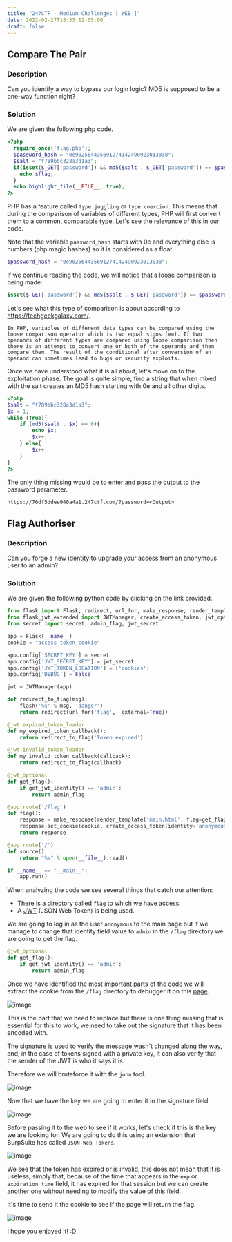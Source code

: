 ```yaml
---
title: "247CTF - Medium Challenges [ WEB ]"
date: 2022-02-27T18:33:12-05:00
draft: false
---
```


## Compare The Pair

### Description

Can you identify a way to bypass our login logic? MD5 is supposed to be a one-way function right?

### Solution

We are given the following php code.

```php
<?php
  require_once('flag.php');
  $password_hash = "0e902564435691274142490923013038";
  $salt = "f789bbc328a3d1a3";
  if(isset($_GET['password']) && md5($salt . $_GET['password']) == $password_hash){
    echo $flag;
  }
  echo highlight_file(__FILE__, true);
?>
```

PHP has a feature called `type juggling` or `type coercion`. This means that during the comparison of variables of different types, PHP will first convert them to a common, comparable type. Let's see the relevance of this in our code.

Note that the variable `password_hash` starts with 0e and everything else is numbers (php magic hashes) so it is considered as a float. 

```php
$password_hash = "0e902564435691274142490923013038";
```

If we continue reading the code, we will notice that a loose comparison is being made:

```php
isset($_GET['password']) && md5($salt . $_GET['password']) == $password_hash
```

Let's see what this type of comparison is about according to https://techgeekgalaxy.com/.

```
In PHP, variables of different data types can be compared using the loose comparison operator which is two equal signs (==). If two operands of different types are compared using loose comparison then there is an attempt to convert one or both of the operands and then compare them. The result of the conditional after conversion of an operand can sometimes lead to bugs or security exploits.
```

Once we have understood what it is all about, let's move on to the exploitation phase. The goal is quite simple, find a string that when mixed with the salt creates an MD5 hash starting with 0e and all other digits.

```php
<?php
$salt = "f789bbc328a3d1a3";
$x = 1;
while (True){
    if (md5($salt . $x) == 0){
        echo $x;
        $x++;
    } else{
        $x++;
    }
}
?>
```

The only thing missing would be to enter and pass the output to the password parameter.

```
https://76df5ddee940a4a1.247ctf.com/?password=<Output>
```

## Flag Authoriser

### Description

Can you forge a new identity to upgrade your access from an anonymous user to an admin?

### Solution

We are given the following python code by clicking on the link provided.

```python
from flask import Flask, redirect, url_for, make_response, render_template, flash
from flask_jwt_extended import JWTManager, create_access_token, jwt_optional, get_jwt_identity
from secret import secret, admin_flag, jwt_secret

app = Flask(__name__)
cookie = "access_token_cookie"

app.config['SECRET_KEY'] = secret
app.config['JWT_SECRET_KEY'] = jwt_secret
app.config['JWT_TOKEN_LOCATION'] = ['cookies']
app.config['DEBUG'] = False

jwt = JWTManager(app)

def redirect_to_flag(msg):
    flash('%s' % msg, 'danger')
    return redirect(url_for('flag', _external=True))

@jwt.expired_token_loader
def my_expired_token_callback():
    return redirect_to_flag('Token expired')

@jwt.invalid_token_loader
def my_invalid_token_callback(callback):
    return redirect_to_flag(callback)

@jwt_optional
def get_flag():
    if get_jwt_identity() == 'admin':
        return admin_flag

@app.route('/flag')
def flag():
    response = make_response(render_template('main.html', flag=get_flag()))
    response.set_cookie(cookie, create_access_token(identity='anonymous'))
    return response

@app.route('/')
def source():
    return "%s" % open(__file__).read()

if __name__ == "__main__":
    app.run()
```

When analyzing the code we see several things that catch our attention:

- There is a directory called `flag` to which we have access.
- A [JWT](https://jwt.io/introduction) (JSON Web Token) is being used. 

We are going to log in as the user `anonymous` to the main page but if we manage to change that identity field value to `admin` in the `/flag` directory we are going to get the flag. 

```python
@jwt_optional
def get_flag():
    if get_jwt_identity() == 'admin':
        return admin_flag
```

Once we have identified the most important parts of the code we will extract the cookie from the `/flag` directory to debugger it on this [page](https://jwt.io/).

![image](https://user-images.githubusercontent.com/88755387/157949706-63890623-11e0-4cec-bc73-a8bd48f37a52.png)

This is the part that we need to replace but there is one thing missing that is essential for this to work, we need to take out the signature that it has been encoded with. 

The signature is used to verify the message wasn't changed along the way, and, in the case of tokens signed with a private key, it can also verify that the sender of the JWT is who it says it is.

Therefore we will bruteforce it with the `john` tool.

![image](https://user-images.githubusercontent.com/88755387/157950921-59981354-693e-4606-86bb-79e82685e8e7.png)

Now that we have the key we are going to enter it in the signature field.

![image](https://user-images.githubusercontent.com/88755387/157951853-8ad7e2e2-0bdb-4122-a998-c238fc287c1c.png)

Before passing it to the web to see if it works, let's check if this is the key we are looking for. We are going to do this using an extension that BurpSuite has called `JSON Web Tokens`.

![image](https://user-images.githubusercontent.com/88755387/157952944-fdcc354e-a34b-4272-9bf5-7556eab87d90.png)

We see that the token has expired or is invalid, this does not mean that it is useless, simply that, because of the time that appears in the `exp` or `expiration time` field, it has expired for that session but we can create another one without needing to modify the value of this field.

It's time to send it the cookie to see if the page will return the flag.

![image](https://user-images.githubusercontent.com/88755387/157955409-4c28c963-8933-46be-bb42-de00389e2bdd.png)

I hope you enjoyed it! :D